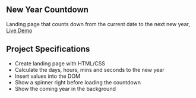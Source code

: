 ## New Year Countdown

Landing page that counts down from the current date to the next new year, [Live Demo](https://yearlycountdown.layersavenuesoftware.co.za/)

## Project Specifications

- Create landing page with HTML/CSS
- Calculate the days, hours, mins and seconds to the new year
- Insert values into the DOM
- Show a spinner right before loading the countdown
- Show the coming year in the background
